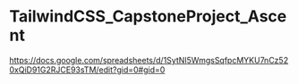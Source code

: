 # TailwindCSS_CapstoneProject_Ascent

https://docs.google.com/spreadsheets/d/1SytNI5WmgsSqfpcMYKU7nCz520xQiD91G2RJCE93sTM/edit?gid=0#gid=0
